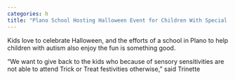 ```yaml
---
categories: h
title: "Plano School Hosting Halloween Event for Children With Special Needs"
---
```


Kids love to celebrate Halloween, and the efforts of a school in Plano to help children with autism also enjoy the fun is something good.



&#8220;We want to give back to the kids who because of sensory sensitivities are not able to attend Trick or Treat festivities otherwise,&#8221; said Trinette